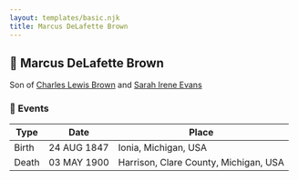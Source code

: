 ```yaml
---
layout: templates/basic.njk
title: Marcus DeLafette Brown
---
```

## 🔵 Marcus DeLafette Brown

Son of [Charles Lewis Brown](/people/7/70538697) and [Sarah Irene Evans](/people/4/47294572)

### 📆 Events

Type | Date | Place
------ | ------ | ------
Birth | 24 AUG 1847 | Ionia, Michigan, USA
Death | 03 MAY 1900 | Harrison, Clare County, Michigan, USA
